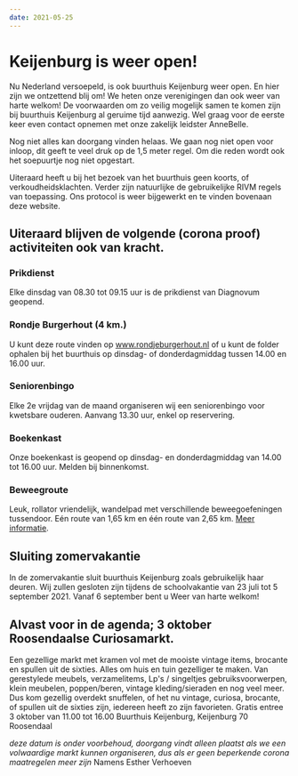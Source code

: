 ```yaml
---
date: 2021-05-25
---
```


# Keijenburg is weer open!

Nu Nederland versoepeld, is ook buurthuis Keijenburg weer open. En hier zijn we ontzettend blij om!
We heten onze verenigingen dan ook weer van harte welkom! De voorwaarden om zo veilig mogelijk samen te komen zijn bij buurthuis Keijenburg al geruime tijd aanwezig. Wel graag voor de eerste keer even contact opnemen met onze zakelijk leidster AnneBelle.

Nog niet alles kan doorgang vinden helaas.
We gaan nog niet open voor inloop, dit geeft te veel druk op de 1,5 meter regel. Om die reden wordt ook het soepuurtje nog niet opgestart.

Uiteraard heeft u bij het bezoek van het buurthuis geen koorts, of verkoudheidsklachten. 
Verder zijn natuurlijke de gebruikelijke RIVM regels van toepassing.
Ons protocol is weer bijgewerkt en te vinden bovenaan deze website. 

## Uiteraard blijven de volgende (corona proof) activiteiten ook van kracht.

### Prikdienst
Elke dinsdag van 08.30 tot 09.15 uur is de prikdienst van Diagnovum geopend.

### Rondje Burgerhout (4 km.)
U kunt deze route vinden op www.rondjeburgerhout.nl of u kunt de folder ophalen bij het buurthuis op dinsdag- of donderdagmiddag tussen 14.00 en 16.00 uur.

### Seniorenbingo
Elke 2e vrijdag van de maand organiseren wij een seniorenbingo voor kwetsbare ouderen. Aanvang 13.30 uur, enkel op reservering.

### Boekenkast
Onze boekenkast is geopend op dinsdag- en donderdagmiddag van 14.00 tot 16.00 uur. Melden bij binnenkomst.

### Beweegroute
Leuk, rollator vriendelijk, wandelpad met verschillende beweegoefeningen tussendoor. Eén route van 1,65 km en één route van 2,65 km. <a href="{{ '/' | 'url'}}lib/files/beweegroute.pdf">Meer informatie</a>.

## Sluiting zomervakantie
 In de zomervakantie sluit buurthuis Keijenburg zoals gebruikelijk haar deuren. Wij zullen gesloten zijn tijdens de schoolvakantie van 23 juli tot 5 september 2021.
 Vanaf 6 september bent u Weer van harte welkom!

## Alvast voor in de agenda; 3 oktober Roosendaalse Curiosamarkt.
Een gezellige markt met kramen vol met de mooiste vintage items, brocante en spullen uit de sixties. Alles om huis en tuin gezelliger te maken. Van gerestylede meubels, verzamelitems, Lp's / singeltjes
gebruiksvoorwerpen, klein meubelen, poppen/beren, vintage kleding/sieraden en nog veel meer. Dus kom gezellig overdekt snuffelen, of het nu vintage, curiosa, brocante, of spullen uit de sixties zijn, iedereen heeft zo zijn favorieten. Gratis entree 3 oktober van 11.00 tot 16.00 Buurthuis Keijenburg, Keijenburg 70 Roosendaal

*deze datum is onder voorbehoud, doorgang vindt alleen plaatst als we een volwaardige markt kunnen organiseren, dus als er geen beperkende corona maatregelen meer zijn*
Namens Esther Verhoeven  
